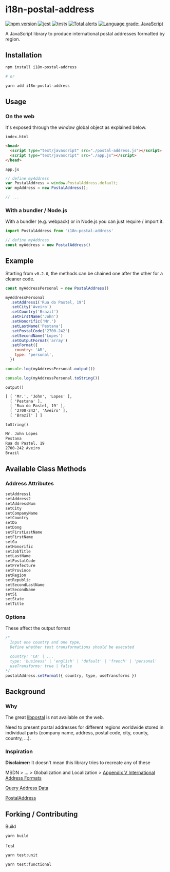 # i18n-postal-address

[![npm version](https://badge.fury.io/js/i18n-postal-address.svg)](https://badge.fury.io/js/i18n-postal-address)
[![jest](https://jestjs.io/img/jest-badge.svg)](https://github.com/facebook/jest)
![tests](https://github.com/joaocarmo/i18n-postal-address/workflows/Tests/badge.svg)
[![Total alerts](https://img.shields.io/lgtm/alerts/g/joaocarmo/i18n-postal-address.svg?logo=lgtm&logoWidth=18)](https://lgtm.com/projects/g/joaocarmo/i18n-postal-address/alerts/)
[![Language grade: JavaScript](https://img.shields.io/lgtm/grade/javascript/g/joaocarmo/i18n-postal-address.svg?logo=lgtm&logoWidth=18)](https://lgtm.com/projects/g/joaocarmo/i18n-postal-address/context:javascript)

A JavaScript library to produce international postal addresses formatted by
region.

## Installation

```sh
npm install i18n-postal-address

# or

yarn add i18n-postal-address
```

## Usage

### On the web

It's exposed through the _window_ global object as explained below.

`index.html`

```html
<head>
  <script type="text/javascript" src="./postal-address.js"></script>
  <script type="text/javascript" src="./app.js"></script>
</head>
```

`app.js`

```js
// define myAddress
var PostalAddress = window.PostalAddress.default;
var myAddress = new PostalAddress();

// ...
```

### With a bundler / Node.js

With a bundler (e.g. webpack) or in Node.js you can just require / import it.

```js
import PostalAddress from 'i18n-postal-address'

// define myAddress
const myAddress = new PostalAddress()
```

## Example

Starting from `v0.2.0`, the methods can be chained one after the other for a
cleaner code.

```js
const myAddressPersonal = new PostalAddress()

myAddressPersonal
  .setAddress1('Rua do Pastel, 19')
  .setCity('Aveiro')
  .setCountry('Brazil')
  .setFirstName('John')
  .setHonorific('Mr.')
  .setLastName('Pestana')
  .setPostalCode('2700-242')
  .setSecondName('Lopes')
  .setOutputFormat('array')
  .setFormat({
    country: 'AR',
    type: 'personal',
  })

console.log(myAddressPersonal.output())

console.log(myAddressPersonal.toString())
```

`output()`

```txt
[ [ 'Mr.', 'John', 'Lopes' ],
  [ 'Pestana' ],
  [ 'Rua do Pastel, 19' ],
  [ '2700-242', 'Aveiro' ],
  [ 'Brazil' ] ]
```

`toString()`

```txt
Mr. John Lopes
Pestana
Rua do Pastel, 19
2700-242 Aveiro
Brazil
```

## Available Class Methods

### Address Attributes

```txt
setAddress1
setAddress2
setAddressNum
setCity
setCompanyName
setCountry
setDo
setDong
setFirstLastName
setFirstName
setGu
setHonorific
setJobTitle
setLastName
setPostalCode
setPrefecture
setProvince
setRegion
setRepublic
setSecondLastName
setSecondName
setSi
setState
setTitle
```

### Options

These affect the output format

```javascript
/*
  Input one country and one type,
  Define whether text transformations should be executed

  country: 'CA' | ...
  type: 'business' | 'english' | 'default' | 'french' | 'personal'
  useTransforms: true | false
*/
postalAddress.setFormat({ country, type, useTransforms })
```

## Background

### Why

The great [libpostal][libpostal] is not available
on the web.

Need to present postal addresses for different regions worldwide stored in
individual parts (company name, address, postal code, city, county, country,
  ...).

### Inspiration

**Disclaimer:** It doesn't mean this library tries to recreate any of these

MSDN > ... > Globalization and Localization >
[Appendix V International Address Formats][msappendix]

[Query Address Data][qad]

[PostalAddress][pa]

## Forking / Contributing

Build

```txt
yarn build
```

Test

```txt
yarn test:unit

yarn test:functional
```

<!-- References -->
[libpostal]: https://github.com/openvenues/libpostal
[msappendix]: https://msdn.microsoft.com/en-us/library/cc195167.aspx
[qad]: http://i18napis.appspot.com/address
[pa]: https://schema.org/PostalAddress
